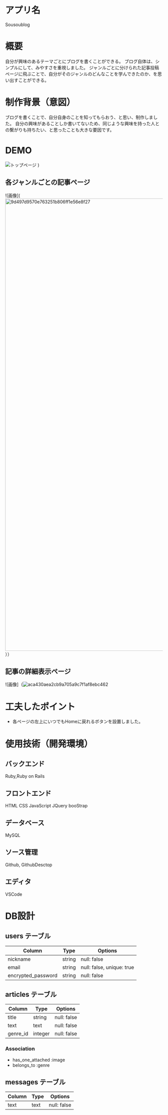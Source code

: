 # アプリ名
Sousoublog

# 概要
自分が興味のあるテーマごとにブログを書くことができる。
ブログ自体は、シンプルにして、みやすさを重視しました。
ジャンルごとに分けられた記事投稿ページに飛ぶことで、自分がそのジャンルのどんなことを学んできたのか、を思い出すことができる。

# 制作背景（意図）
ブログを書くことで、自分自身のことを知ってもらおう、と思い、制作しました。
自分の興味があることしか書いてないため、同じような興味を持った人との繋がりも持ちたい、と思ったことも大きな要因です。

# DEMO
![トップページ](https://user-images.githubusercontent.com/75017019/116223665-b8a3cc80-a78a-11eb-8d8f-539994359df2.jpeg)
)

## 各ジャンルごとの記事ページ
![画像](<img width="1440" alt="9d497d9570e763251b806ff1e56e8f27" src="https://user-images.githubusercontent.com/75017019/116225180-79767b00-a78c-11eb-9fad-a1665eaff8dd.png">））

## 記事の詳細表示ページ
![画像]（![aca430aea2cb9a705a9c7f1af8ebc462](https://user-images.githubusercontent.com/75017019/116225299-a32fa200-a78c-11eb-98b9-97360b95f97f.jpeg)


# 工夫したポイント

* 各ページの左上にいつでもHomeに戻れるボタンを設置しました。

# 使用技術（開発環境）

## バックエンド
Ruby,Ruby on Rails

## フロントエンド
HTML CSS JavaScript JQuery booStrap

## データベース
MySQL

## ソース管理
Github, GithubDesctop

## エディタ
VSCode

# DB設計

## users テーブル

| Column                     | Type     | Options                   |
| -------------------------- | -------- | ------------------------- |
| nickname                   | string   | null: false               |
| email                      | string   | null: false, unique: true |
| encrypted_password         | string   | null: false               |


## articles テーブル

| Column           | Type       | Options                         |
| ---------------- | ---------- | ------------------------------- |
| title            | string     | null: false                     |
| text             | text       | null: false                     |
| genre_id         | integer    | null: false                     |


### Association

- has_one_attached :image
- belongs_to :genre

## messages テーブル

| Column | Type       | Options                       |
| ------ | ---------- | ----------------------------- |
| text   | text       | null: false                   |
